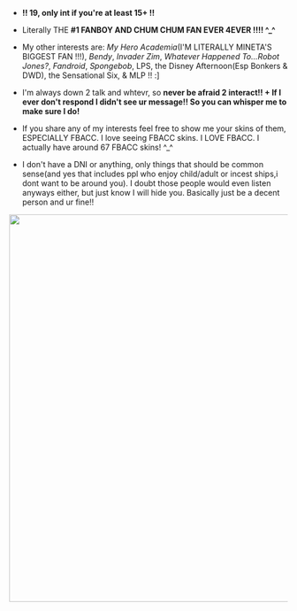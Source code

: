 - **!! 19, only int if you're at least 15+ !!**
  
- Literally THE **#1 FANBOY AND CHUM CHUM FAN EVER 4EVER !!!! ^_^**

- My other interests are: *My Hero Academia*(I'M LITERALLY MINETA'S BIGGEST FAN !!!), *Bendy*, *Invader Zim*, *Whatever Happened To...Robot Jones?*, *Fandroid*, *Spongebob*, LPS, the Disney Afternoon(Esp Bonkers & DWD), the Sensational Six, & MLP !! :]

- I'm always down 2 talk and whtevr, so **never be afraid 2 interact!! + If I ever don't respond I didn't see ur message!! So you can whisper me to make sure I do!**

- If you share any of my interests feel free to show me your skins of them, ESPECIALLY FBACC. I love seeing FBACC skins. I LOVE FBACC. I actually have around 67 FBACC skins! ^_^ 

- I don't have a DNI or anything, only things that should be common sense(and yes that includes ppl who enjoy child/adult or incest ships,i dont want to be around you). I doubt those people would even listen anyways either, but just know I will hide you. Basically just be a decent person and ur fine!! 

<img src="https://static.wikia.nocookie.net/fbandcc/images/f/f0/Fanboy_falling_into_underworld_%28Get_You_Next_Time%29.jpg/revision/latest/scale-to-width-down/1000?cb=20240726035827" width="700">
